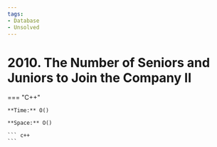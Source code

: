 ```yaml
---
tags:
- Database
- Unsolved
---
```



# 2010. The Number of Seniors and Juniors to Join the Company II

=== "C++"

    **Time:** O()

    **Space:** O()

    ``` c++
    ```